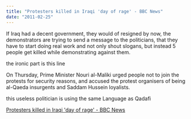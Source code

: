 ```yaml
---
title: "Protesters killed in Iraqi 'day of rage' - BBC News"
date: "2011-02-25"
---
```


If Iraq had a decent government, they would of resigned by now, the demonstrators are trying to send a message to the politicians, that they have to start doing real work and not only shout slogans, but instead 5 people get killed while demonstrating against them.

the ironic part is this line

On Thursday, Prime Minister Nouri al-Maliki urged people not to join the protests for security reasons, and accused the protest organisers of being al-Qaeda insurgents and Saddam Hussein loyalists.

this useless politician is using the same Language as Qadafi

  
[Protesters killed in Iraqi 'day of rage' - BBC News](https://www.bbc.co.uk/news/world-middle-east-12576613)
